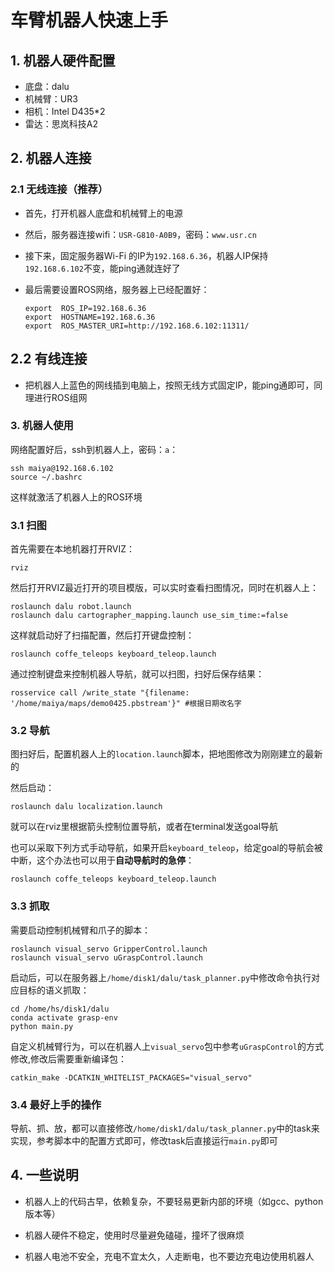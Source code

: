 # 车臂机器人快速上手

## 1. 机器人硬件配置

* 底盘：dalu
* 机械臂：UR3
* 相机：Intel D435*2
* 雷达：思岚科技A2

## 2. 机器人连接

### 2.1 无线连接（推荐）

* 首先，打开机器人底盘和机械臂上的电源

* 然后，服务器连接wifi：`USR-G810-A0B9`，密码：`www.usr.cn`

* 接下来，固定服务器Wi-Fi 的IP为`192.168.6.36`，机器人IP保持`192.168.6.102`不变，能ping通就连好了

* 最后需要设置ROS网络，服务器上已经配置好：

  ```
  export  ROS_IP=192.168.6.36
  export  HOSTNAME=192.168.6.36
  export  ROS_MASTER_URI=http://192.168.6.102:11311/
  ```

## 2.2 有线连接

* 把机器人上蓝色的网线插到电脑上，按照无线方式固定IP，能ping通即可，同理进行ROS组网

### 3. 机器人使用

网络配置好后，ssh到机器人上，密码：`a`：

```
ssh maiya@192.168.6.102
source ~/.bashrc
```

这样就激活了机器人上的ROS环境

### 3.1 扫图

首先需要在本地机器打开RVIZ：

```
rviz
```

然后打开RVIZ最近打开的项目模版，可以实时查看扫图情况，同时在机器人上：

```
roslaunch dalu robot.launch
roslaunch dalu cartographer_mapping.launch use_sim_time:=false
```

这样就启动好了扫描配置，然后打开键盘控制：

```
roslaunch coffe_teleops keyboard_teleop.launch
```

通过控制键盘来控制机器人导航，就可以扫图，扫好后保存结果：

```
rosservice call /write_state "{filename: '/home/maiya/maps/demo0425.pbstream'}" #根据日期改名字
```

### 3.2 导航

图扫好后，配置机器人上的`location.launch`脚本，把地图修改为刚刚建立的最新的

然后启动：

```
roslaunch dalu localization.launch
```

就可以在rviz里根据箭头控制位置导航，或者在terminal发送goal导航

也可以采取下列方式手动导航，如果开启`keyboard_teleop`，给定goal的导航会被中断，这个办法也可以用于**自动导航时的急停**：

```
roslaunch coffe_teleops keyboard_teleop.launch
```

### 3.3 抓取

需要启动控制机械臂和爪子的脚本：

```
roslaunch visual_servo GripperControl.launch
roslaunch visual_servo uGraspControl.launch 
```

启动后，可以在服务器上`/home/disk1/dalu/task_planner.py`中修改命令执行对应目标的语义抓取：

```
cd /home/hs/disk1/dalu
conda activate grasp-env
python main.py
```

自定义机械臂行为，可以在机器人上`visual_servo`包中参考`uGraspControl`的方式修改,修改后需要重新编译包：

```
catkin_make -DCATKIN_WHITELIST_PACKAGES="visual_servo"
```

### 3.4 最好上手的操作

导航、抓、放，都可以直接修改`/home/disk1/dalu/task_planner.py`中的task来实现，参考脚本中的配置方式即可，修改task后直接运行`main.py`即可

## 4. 一些说明

* 机器人上的代码古早，依赖复杂，不要轻易更新内部的环境（如gcc、python版本等）

* 机器人硬件不稳定，使用时尽量避免磕碰，撞坏了很麻烦
* 机器人电池不安全，充电不宜太久，人走断电，也不要边充电边使用机器人